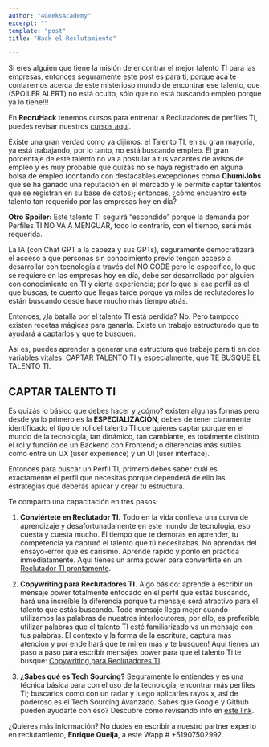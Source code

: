 ```yaml
---
author: "4GeeksAcademy"
excerpt: ""
template: "post"
title: "Hack el Reclutamiento"

---
```



Si eres alguien que tiene la misión de encontrar el mejor talento TI para las empresas, entonces seguramente este post es para ti, porque acá te contaremos acerca de este misterioso mundo de encontrar ese talento, que (SPOILER ALERT) no está oculto, sólo que no está buscando empleo porque ya lo tiene!!!

En **RecruHack** tenemos cursos para entrenar a Reclutadores de perfiles TI, puedes revisar nuestros [cursos aquí](https://recruhack.com/).

Existe una gran verdad como ya dijimos: el Talento TI, en su gran mayoría, ya está trabajando, por lo tanto, no está buscando empleo. El gran porcentaje de este talento no va a postular a tus vacantes de avisos de empleo y es muy probable que quizás no se haya registrado en alguna bolsa de empleo (contando con destacables excepciones como **ChumiJobs** que se ha ganado una reputación en el mercado y le permite captar talentos que se registran en su base de datos); entonces, ¿cómo encuentro este talento tan requerido por las empresas hoy en día?

**Otro Spoiler:** Este talento TI seguirá “escondido” porque la demanda por Perfiles TI NO VA A MENGUAR, todo lo contrario, con el tiempo, será más requerida.

La IA (con Chat GPT a la cabeza y sus GPTs), seguramente democratizará el acceso a que personas sin conocimiento previo tengan acceso a desarrollar con tecnología a través del NO CODE pero lo específico, lo que se requiere en las empresas hoy en día, debe ser desarrollado por alguien con conocimiento en TI y cierta experiencia; por lo que si ese perfil es el que buscas, te cuento que llegas tarde porque ya miles de reclutadores lo están buscando desde hace mucho más tiempo atrás.

Entonces, ¿la batalla por el talento TI está perdida? No. Pero tampoco existen recetas mágicas para ganarla. Existe un trabajo estructurado que te ayudará a captarlos y que te busquen.

Así es, puedes aprender a generar una estructura que trabaje para ti en dos variables vitales: CAPTAR TALENTO TI y especialmente, que TE BUSQUE EL TALENTO TI.

## **CAPTAR TALENTO TI**

Es quizás lo básico que debes hacer y ¿cómo? existen algunas formas pero desde ya lo primero es la **ESPECIALIZACIÓN**, debes de tener claramente identificado el tipo de rol del talento TI que quieres captar porque en el mundo de la tecnología, tan dinámico, tan cambiante, es totalmente distinto el rol y función de un Backend con Frontend; o diferencias más sutiles como entre un UX (user experience) y un UI (user interface).

Entonces para buscar un Perfil TI, primero debes saber cuál es exactamente el perfil que necesitas porque dependerá de ello las estrategias que deberás aplicar y crear tu estructura.

Te comparto una capacitación en tres pasos:

1. **Conviértete en Reclutador TI.**
    Todo en la vida conlleva una curva de aprendizaje y desafortunadamente en este mundo de tecnología, eso cuesta y cuesta mucho. El tiempo que te demoras en aprender, tu competencia ya capturó el talento que tú necesitabas. No aprendas del ensayo-error que es carísimo. Aprende rápido y ponlo en práctica inmediatamente. Aquí tienes un arma power para convertirte en un [Reclutador TI prontamente](https://recruhack.com/reclutador-it-curso/).

2. **Copywriting para Reclutadores TI.**
    Algo básico: aprende a escribir un mensaje power totalmente enfocado en el perfil que estás buscando, hará una increíble la diferencia porque tu mensaje será atractivo para el talento que estás buscando. Todo mensaje llega mejor cuando utilizamos las palabras de nuestros interlocutores, por ello, es preferible utilizar palabras que el talento TI esté familiarizado vs un mensaje con tus palabras. El contexto y la forma de la escritura, captura más atención y por ende hará que te miren más y te busquen! Aquí tienes un paso a paso para escribir mensajes power para que el talento Ti te busque: [Copywriting para Reclutadores TI](https://recruhack.com/copy/).

3. **¿Sabes qué es Tech Sourcing?**
    Seguramente lo entiendes y es una técnica básica para con el uso de la tecnología, encontrar más perfiles TI; buscarlos como con un radar y luego aplicarles rayos x, así de poderoso es el Tech Sourcing Avanzado. Sabes que Google y Github pueden ayudarte con eso? Descubre cómo revisando info en [este link](https://recruhack.com/sourcing2/).

¿Quieres más información? No dudes en escribir a nuestro partner experto en reclutamiento, **Enrique Queija**, a este Wapp # +51907502992.
